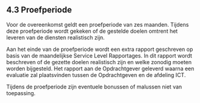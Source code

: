 ## 4.3 Proefperiode

Voor de overeenkomst geldt een proefperiode van zes maanden. Tijdens deze proefperiode wordt gekeken of de gestelde doelen omtrent het leveren van de diensten realistisch zijn.

Aan het einde van de proefperiode wordt een extra rapport geschreven op basis van de maandelijkse Service Level Rapportages. In dit rapport wordt beschreven of de gezette doelen realistisch zijn en welke zonodig moeten worden bijgesteld. Het rapport aan de Opdrachtgever geleverd waarna een evaluatie zal plaatsvinden tussen de Opdrachtgeven en de afdeling ICT.

Tijdens de proefperiode zijn eventuele bonussen of malussen niet van toepassing.
